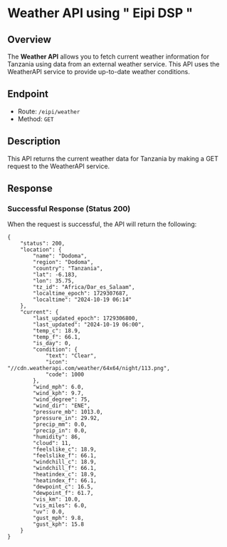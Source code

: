 # Weather API using " Eipi DSP "
## Overview
The **Weather API** allows you to fetch current weather information for Tanzania using data from an external weather service. This API uses the WeatherAPI service to provide up-to-date weather conditions.

## Endpoint
- Route: ``/eipi/weather``
- Method: ``GET``

## Description
This API returns the current weather data for Tanzania by making a GET request to the WeatherAPI service.

## Response
### Successful Response (Status 200)
When the request is successful, the API will return the following:
```
{
    "status": 200,
    "location": {
        "name": "Dodoma",
        "region": "Dodoma",
        "country": "Tanzania",
        "lat": -6.183,
        "lon": 35.75,
        "tz_id": "Africa/Dar_es_Salaam",
        "localtime_epoch": 1729307687,
        "localtime": "2024-10-19 06:14"
    },
    "current": {
        "last_updated_epoch": 1729306800,
        "last_updated": "2024-10-19 06:00",
        "temp_c": 18.9,
        "temp_f": 66.1,
        "is_day": 0,
        "condition": {
            "text": "Clear",
            "icon": "//cdn.weatherapi.com/weather/64x64/night/113.png",
            "code": 1000
        },
        "wind_mph": 6.0,
        "wind_kph": 9.7,
        "wind_degree": 75,
        "wind_dir": "ENE",
        "pressure_mb": 1013.0,
        "pressure_in": 29.92,
        "precip_mm": 0.0,
        "precip_in": 0.0,
        "humidity": 86,
        "cloud": 11,
        "feelslike_c": 18.9,
        "feelslike_f": 66.1,
        "windchill_c": 18.9,
        "windchill_f": 66.1,
        "heatindex_c": 18.9,
        "heatindex_f": 66.1,
        "dewpoint_c": 16.5,
        "dewpoint_f": 61.7,
        "vis_km": 10.0,
        "vis_miles": 6.0,
        "uv": 0.0,
        "gust_mph": 9.8,
        "gust_kph": 15.8
    }
}

```




